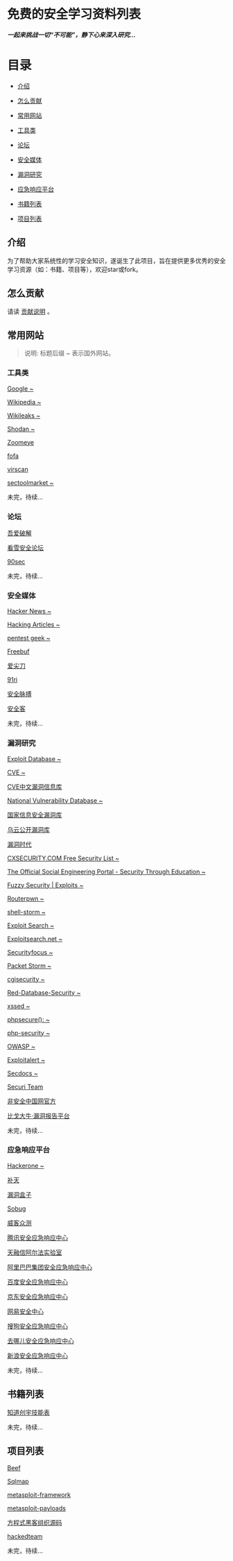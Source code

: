 # 免费的安全学习资料列表

***一起来挑战一切“不可能”，静下心来深入研究...***

# 目录

- [介绍](#介绍)

- [怎么贡献](#怎么贡献)

- [常用网站](#常用网站)

- [工具类](#工具类)

- [论坛](#论坛)

- [安全媒体](#安全媒体)

- [漏洞研究](#漏洞研究)

- [应急响应平台](#应急响应平台)

- [书籍列表](#书籍列表)

- [项目列表](#项目列表)

## 介绍

为了帮助大家系统性的学习安全知识，遂诞生了此项目，旨在提供更多优秀的安全学习资源（如：书籍、项目等），欢迎star或fork。

## 怎么贡献

请读 [贡献说明](/CONTRIBUTING.md) 。

## 常用网站

> 说明: 标题后缀 ~ 表示国外网站。

### 工具类

[Google ~](http://www.google.com/)

[Wikipedia ~](https://www.wikipedia.org/)

[Wikileaks ~](https://wikileaks.org/)

[Shodan ~](https://www.shodan.io/)

[Zoomeye](https://www.zoomeye.org/)

[fofa](https://fofa.so/)

[virscan](http://www.virscan.org/)

[sectoolmarket ~](http://www.sectoolmarket.com/price-and-feature-comparison-of-web-application-scanners-unified-list.html)

未完，待续...

### 论坛

[吾爱破解](https://www.52pojie.cn/portal.php)

[看雪安全论坛](http://bbs.pediy.com/index.php)

[90sec](https://forum.90sec.org/)

未完，待续...

### 安全媒体

[Hacker News ~](https://news.ycombinator.com/news)

[Hacking Articles ~](http://www.hackingarticles.in/)

[pentest geek ~](https://www.pentestgeek.com/)

[Freebuf](http://www.freebuf.com/)

[爱尖刀](http://www.ijiandao.com/)

[91ri](http://www.91ri.org/)

[安全脉搏](https://www.secpulse.com/)

[安全客](http://bobao.360.cn/)

未完，待续...

### 漏洞研究

[Exploit Database ~](https://www.exploit-db.com/)

[CVE ~](http://cve.mitre.org/)

[CVE中文漏洞信息库](http://cve.scap.org.cn/)

[National Vulnerability Database ~](https://nvd.nist.gov/)

[国家信息安全漏洞库](http://www.cnnvd.org.cn/)

[乌云公开漏洞库](https://github.com/hanc00l/wooyun_public)

[漏洞时代](http://0day5.com/)

[CXSECURITY.COM Free Security List ~](https://cxsecurity.com/)

[The Official Social Engineering Portal - Security Through Education ~](https://www.social-engineer.org/)

[Fuzzy Security | Exploits ~](http://www.fuzzysecurity.com/exploits.html)

[Routerpwn ~](http://routerpwn.com/)

[shell-storm ~](http://shell-storm.org/)

[Exploit Search ~](http://exploitsearch.com/)

[Exploitsearch.net ~](http://www.exploitsearch.net/)

[Securityfocus ~](http://www.securityfocus.com/)

[Packet Storm ~](https://packetstormsecurity.com/)

[cgisecurity ~](http://www.cgisecurity.com/)

[Red-Database-Security ~](http://www.red-database-security.com/)

[xssed ~](http://www.xssed.com/)

[phpsecure(): ~](https://www.phpsecure.info/pNews)

[php-security ~](http://www.php-security.org/)

[OWASP ~](https://www.owasp.org/index.php/Main_Page)

[Exploitalert ~](http://www.exploitalert.com/)

[Secdocs ~](http://www.secdocs.org/)

[Securi Team](http://www.securiteam.com/)

[非安全中国网官方](https://www.sitedirsec.com/)

[比戈大牛·漏洞报告平台](https://www.bigniu.com/bug/list)

未完，待续...


### 应急响应平台

[Hackerone ~](https://www.hackerone.com/)

[补天](https://loudong.360.cn/)

[漏洞盒子](https://www.vulbox.com/)

[Sobug](https://www.sobug.com/)

[威客众测](http://zc.secwk.com/)

[腾讯安全应急响应中心](https://security.tencent.com/)

[天融信阿尔法实验室](http://blog.topsec.com.cn/)

[阿里巴巴集团安全应急响应中心](https://security.alibaba.com/)

[百度安全应急响应中心](http://sec.baidu.com/)

[京东安全应急响应中心](http://security.jd.com/)

[网易安全中心](http://aq.163.com/index.html)

[搜狗安全应急响应中心](http://sec.sogou.com/)

[去哪儿安全应急响应中心](http://security.qunar.com/)

[新浪安全应急响应中心](http://sec.sina.com.cn/)

未完，待续...

## 书籍列表

[知道创宇技能表](http://blog.knownsec.com/Knownsec_RD_Checklist/v3.0.html)

未完，待续...

## 项目列表

[Beef](https://github.com/beefproject/beef)

[Sqlmap](https://github.com/sqlmapproject/sqlmap)

[metasploit-framework](https://github.com/rapid7/metasploit-framework)

[metasploit-payloads](https://github.com/rapid7/metasploit-payloads)

[方程式黑客组织源码](https://github.com/wudimahua/Firewall)

[hackedteam](https://github.com/hackedteam)

未完，待续...

